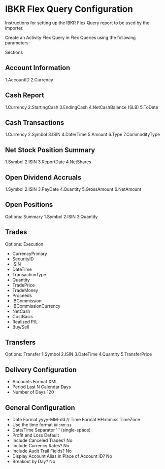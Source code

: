 # IBKR Flex Query Configuration

Instructions for setting up the IBKR Flex Query report to be used by the importer.

Create an Activity Flex Query in Flex Queries using the following parameters:

Sections

## Account Information
1.AccountID
2.Currency

## Cash Report
1.Currency
2.StartingCash
3.EndingCash
4.NetCashBalance (SLB)
5.ToDate

## Cash Transactions
1.Currency
2.Symbol
3.ISIN
4.Date/Time
5.Amount
6.Type
7.CommodityType

## Net Stock Position Summary
1.Symbol
2.ISIN
3.ReportDate
4.NetShares

## Open Dividend Accruals
1.Symbol
2.ISIN
3.PayDate
4.Quantity
5.GrossAmount
6.NetAmount

## Open Positions
Options: Summary
1.Symbol
2.ISIN
3.Quantity

## Trades
Options: Execution
- CurrencyPrimary
- SecurityID
- ISIN
- DateTime
- TransactionType
- Quantity
- TradePrice
- TradeMoney
- Proceeds
- IBCommission
- IBCommissionCurrency
- NetCash
- CostBasis
- Realized P/L
- Buy/Sell

## Transfers
Options: Transfer
1.Symbol
2.ISIN
3.DateTime
4.Quantity
5.TransferPrice


## Delivery Configuration
- Accounts Format XML
- Period Last N Calendar Days
- Number of Days 120


## General Configuration
- Date Format yyyy-MM-dd
// Time Format HH:mm:ss TimeZone
- Use the time format `HH:mm:ss`
- Date/Time Separator ' ' (single-space)
- Profit and Loss Default
- Include Canceled Trades? No
- Include Currency Rates? No
- Include Audit Trail Fields? No
- Display Account Alias in Place of Account ID? No
- Breakout by Day? No
